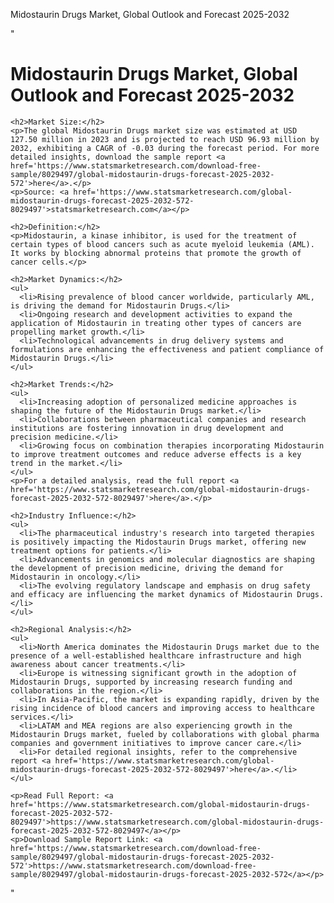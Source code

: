 Midostaurin Drugs Market, Global Outlook and Forecast 2025-2032

"<html>
  <body>
    <h1>Midostaurin Drugs Market, Global Outlook and Forecast 2025-2032</h1>
    
    <h2>Market Size:</h2>
    <p>The global Midostaurin Drugs market size was estimated at USD 127.50 million in 2023 and is projected to reach USD 96.93 million by 2032, exhibiting a CAGR of -0.03 during the forecast period. For more detailed insights, download the sample report <a href='https://www.statsmarketresearch.com/download-free-sample/8029497/global-midostaurin-drugs-forecast-2025-2032-572'>here</a>.</p> 
    <p>Source: <a href='https://www.statsmarketresearch.com/global-midostaurin-drugs-forecast-2025-2032-572-8029497'>statsmarketresearch.com</a></p>
    
    <h2>Definition:</h2>
    <p>Midostaurin, a kinase inhibitor, is used for the treatment of certain types of blood cancers such as acute myeloid leukemia (AML). It works by blocking abnormal proteins that promote the growth of cancer cells.</p>
    
    <h2>Market Dynamics:</h2>
    <ul>
      <li>Rising prevalence of blood cancer worldwide, particularly AML, is driving the demand for Midostaurin Drugs.</li>
      <li>Ongoing research and development activities to expand the application of Midostaurin in treating other types of cancers are propelling market growth.</li>
      <li>Technological advancements in drug delivery systems and formulations are enhancing the effectiveness and patient compliance of Midostaurin Drugs.</li>
    </ul>
    
    <h2>Market Trends:</h2>
    <ul>
      <li>Increasing adoption of personalized medicine approaches is shaping the future of the Midostaurin Drugs market.</li>
      <li>Collaborations between pharmaceutical companies and research institutions are fostering innovation in drug development and precision medicine.</li>
      <li>Growing focus on combination therapies incorporating Midostaurin to improve treatment outcomes and reduce adverse effects is a key trend in the market.</li>
    </ul>
    <p>For a detailed analysis, read the full report <a href='https://www.statsmarketresearch.com/global-midostaurin-drugs-forecast-2025-2032-572-8029497'>here</a>.</p>
    
    <h2>Industry Influence:</h2>
    <ul>
      <li>The pharmaceutical industry's research into targeted therapies is positively impacting the Midostaurin Drugs market, offering new treatment options for patients.</li>
      <li>Advancements in genomics and molecular diagnostics are shaping the development of precision medicine, driving the demand for Midostaurin in oncology.</li>
      <li>The evolving regulatory landscape and emphasis on drug safety and efficacy are influencing the market dynamics of Midostaurin Drugs.</li>
    </ul>
    
    <h2>Regional Analysis:</h2>
    <ul>
      <li>North America dominates the Midostaurin Drugs market due to the presence of a well-established healthcare infrastructure and high awareness about cancer treatments.</li>
      <li>Europe is witnessing significant growth in the adoption of Midostaurin Drugs, supported by increasing research funding and collaborations in the region.</li>
      <li>In Asia-Pacific, the market is expanding rapidly, driven by the rising incidence of blood cancers and improving access to healthcare services.</li>
      <li>LATAM and MEA regions are also experiencing growth in the Midostaurin Drugs market, fueled by collaborations with global pharma companies and government initiatives to improve cancer care.</li>
      <li>For detailed regional insights, refer to the comprehensive report <a href='https://www.statsmarketresearch.com/global-midostaurin-drugs-forecast-2025-2032-572-8029497'>here</a>.</li>
    </ul>
    
    <p>Read Full Report: <a href='https://www.statsmarketresearch.com/global-midostaurin-drugs-forecast-2025-2032-572-8029497'>https://www.statsmarketresearch.com/global-midostaurin-drugs-forecast-2025-2032-572-8029497</a></p>
    <p>Download Sample Report Link: <a href='https://www.statsmarketresearch.com/download-free-sample/8029497/global-midostaurin-drugs-forecast-2025-2032-572'>https://www.statsmarketresearch.com/download-free-sample/8029497/global-midostaurin-drugs-forecast-2025-2032-572</a></p>
    
  </body>
</html>"
